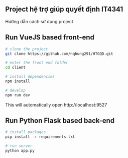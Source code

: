 ## Project hệ trợ giúp quyết định IT4341

Hướng dẫn cách sử dụng project

## Run VueJS based front-end
``` bash
# clone the project
git clone https://github.com/nqhung291/HTGQD.git

# enter the front end folder
cd client

# install dependencies
npm install

# develop
npm run dev
```
This will automatically open http://localhost:9527

## Run Python Flask based back-end
``` bash
# install packages
pip install -r requirements.txt

# run server
python app.py
```
